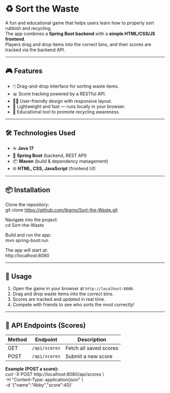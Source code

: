 # ♻️ Sort the Waste  

A fun and educational game that helps users learn how to properly sort rubbish and recycling.  
The app combines a **Spring Boot backend** with a **simple HTML/CSS/JS frontend**.  
Players drag and drop items into the correct bins, and their scores are tracked via the backend API.

---

## 🎮 Features
- 🖱️ Drag-and-drop interface for sorting waste items.  
- 📊 Score tracking powered by a RESTful API.  
- 🧑‍💻 User-friendly design with responsive layout.  
- 🚀 Lightweight and fast — runs locally in your browser.  
- 🌱 Educational tool to promote recycling awareness.  

---

## 🛠️ Technologies Used
- ☕ **Java 17**  
- 🍃 **Spring Boot** (backend, REST API)  
- 📦 **Maven** (build & dependency management)  
- 🌐 **HTML, CSS, JavaScript** (frontend UI)  

---

## 📦 Installation

Clone the repository:  
git clone https://github.com/jbgmx/Sort-the-Waste.git  

Navigate into the project:  
cd Sort-the-Waste  

Build and run the app:  
mvn spring-boot:run  

The app will start at:  
http://localhost:8080  

---

## 🚀 Usage
1. Open the game in your browser at `http://localhost:8080`.  
2. Drag and drop waste items into the correct bins.  
3. Scores are tracked and updated in real time.  
4. Compete with friends to see who sorts the most correctly!  

---

## 📡 API Endpoints (Scores)

| Method | Endpoint       | Description            |
|--------|----------------|------------------------|
| GET    | `/api/scores`  | Fetch all saved scores |
| POST   | `/api/scores`  | Submit a new score     |

**Example (POST a score):**  
curl -X POST http://localhost:8080/api/scores \  
  -H "Content-Type: application/json" \  
  -d '{"name":"Abby","score":40}'  



